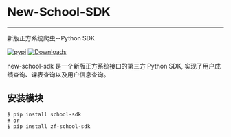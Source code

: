 # New-School-SDK

---

新版正方系统爬虫--Python SDK


[![pypi](https://img.shields.io/pypi/v/school-sdk.svg)](https://pypi.org/project/school-sdk/)
[![Downloads](https://pepy.tech/badge/school-sdk)](https://pepy.tech/project/school-sdk)


new-school-sdk 是一个新版正方系统接口的第三方 Python SDK, 实现了用户成绩查询、课表查询以及用户信息查询。


## 安装模块
```Shell
$ pip install school-sdk
# or
$ pip install zf-school-sdk
```
